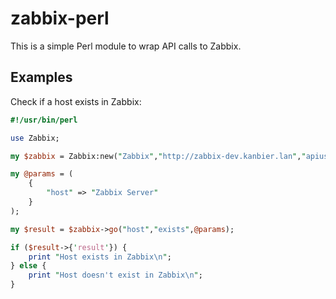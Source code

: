 zabbix-perl
===========
This is a simple Perl module to wrap API calls to Zabbix. 

Examples
--------
Check if a host exists in Zabbix:

```perl
#!/usr/bin/perl

use Zabbix;

my $zabbix = Zabbix:new("Zabbix","http://zabbix-dev.kanbier.lan","apiuser","changeme");

my @params = (
	{
		"host" => "Zabbix Server"
	}
);

my $result = $zabbix->go("host","exists",@params);

if ($result->{'result'}) {
	print "Host exists in Zabbix\n";
} else {
	print "Host doesn't exist in Zabbix\n";
}
